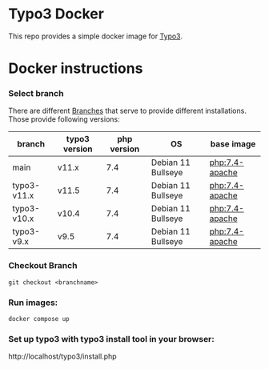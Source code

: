 # Typo3 Docker
This repo provides a simple docker image for [Typo3](https://typo3.org/).

# Docker instructions
### Select branch
There are different [Branches](https://github.com/csidirop/typo3-docker/branches) that serve to provide different installations. Those provide following versions:

| branch      	| typo3 version 	| php version 	| OS                 	| base image                                                                                                                           	|
|-------------	|---------------	|-------------	|--------------------	|--------------------------------------------------------------------------------------------------------------------------------------	|
| main        	| v11.x         	| 7.4         	| Debian 11 Bullseye 	| [php:7.4-apache](https://github.com/docker-library/php/blob/e4509d18e3cddd03e796dd6fd4fef88070ee5132/7.4/bullseye/apache/Dockerfile) 		|
| typo3-v11.x 	| v11.5         	| 7.4         	| Debian 11 Bullseye 	| [php:7.4-apache](https://github.com/docker-library/php/blob/e4509d18e3cddd03e796dd6fd4fef88070ee5132/7.4/bullseye/apache/Dockerfile) 		|
| typo3-v10.x 	| v10.4         	| 7.4         	| Debian 11 Bullseye 	| [php:7.4-apache](https://github.com/docker-library/php/blob/e4509d18e3cddd03e796dd6fd4fef88070ee5132/7.4/bullseye/apache/Dockerfile) 		|
| typo3-v9.x  	| v9.5          	| 7.4         	| Debian 11 Bullseye 	| [php:7.4-apache](https://github.com/docker-library/php/blob/e4509d18e3cddd03e796dd6fd4fef88070ee5132/7.4/bullseye/apache/Dockerfile) 		|

### Checkout Branch
    git checkout <branchname>

### Run images:
    docker compose up 

### Set up typo3 with typo3 install tool in your browser:
http://localhost/typo3/install.php